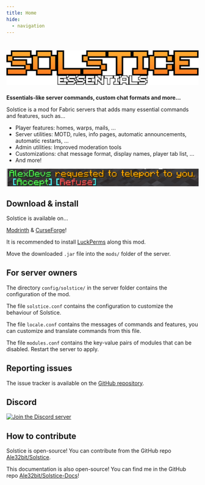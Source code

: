 ```yaml
---
title: Home
hide:
  - navigation
---
```


# ![Solstice](assets/solstice.png)

**Essentials-like server commands, custom chat formats and more...**

Solstice is a mod for Fabric servers that adds many essential commands and features, such as...

- Player features: homes, warps, mails, ...
- Server utilities: MOTD, rules, info pages, automatic announcements, automatic restarts, ...
- Admin utilities: Improved moderation tools
- Customizations: chat message format, display names, player tab list, ...
- And more!

![TPA](assets/features/tpa.png)

## Download & install

Solstice is available on...

[Modrinth](https://modrinth.com/mod/solstice-essentials) & [CurseForge](https://www.curseforge.com/minecraft/mc-mods/solstice)!

It is recommended to install [LuckPerms](https://modrinth.com/plugin/luckperms) along this mod.

Move the downloaded `.jar` file into the `mods/` folder of the server.

## For server owners

The directory `config/solstice/` in the server folder contains the configuration of the mod.

The file `solstice.conf` contains the configuration to customize the behaviour of Solstice.

The file `locale.conf` contains the messages of commands and features, you can customize and translate commands from this file.

The file `modules.conf` contains the key-value pairs of modules that can be disabled. Restart the server to apply.

## Reporting issues

The issue tracker is available on the [GitHub repository](https://github.com/Ale32bit/Solstice/issues).

## Discord

[![Join the Discord server](https://discord.com/api/guilds/387712125210198016/widget.png?style=banner2)](https://discord.gg/PYzP4XjzH4)

## How to contribute

Solstice is open-source! You can contribute from the GitHub repo [Ale32bit/Solstice](https://github.com/Ale32bit/Solstice).

This documentation is also open-source! You can find me in the GitHub repo [Ale32bit/Solstice-Docs](https://github.com/Ale32bit/Solstice-Docs)!